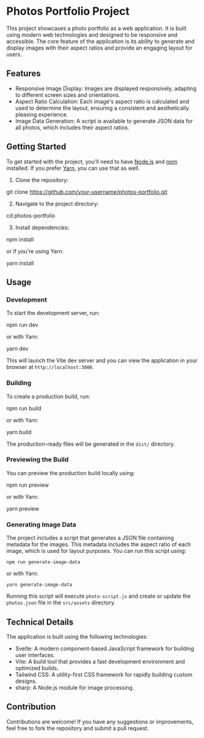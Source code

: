# Photos Portfolio Project

This project showcases a photo portfolio as a web application. It is built using modern web technologies and designed to be responsive and accessible. The core feature of the application is its ability to generate and display images with their aspect ratios and provide an engaging layout for users.

## Features

- Responsive Image Display: Images are displayed responsively, adapting to different screen sizes and orientations.
- Aspect Ratio Calculation: Each image's aspect ratio is calculated and used to determine the layout, ensuring a consistent and aesthetically pleasing experience.
- Image Data Generation: A script is available to generate JSON data for all photos, which includes their aspect ratios.

## Getting Started

To get started with the project, you'll need to have [Node.js](https://nodejs.org/) and [npm](https://www.npmjs.com/) installed. If you prefer [Yarn](https://yarnpkg.com/), you can use that as well.

1. Clone the repository:

git clone https://github.com/your-username/photos-portfolio.git

2. Navigate to the project directory:

cd photos-portfolio

3. Install dependencies:

npm install

or if you're using Yarn:

yarn install

## Usage

### Development

To start the development server, run:

npm run dev

or with Yarn:

yarn dev

This will launch the Vite dev server and you can view the application in your browser at `http://localhost:3000`.

### Building

To create a production build, run:

npm run build

or with Yarn:

yarn build

The production-ready files will be generated in the `dist/` directory.

### Previewing the Build

You can preview the production build locally using:

npm run preview

or with Yarn:

yarn preview

### Generating Image Data

The project includes a script that generates a JSON file containing metadata for the images. This metadata includes the aspect ratio of each image, which is used for layout purposes. You can run this script using:

`npm run generate-image-data`

or with Yarn:

`yarn generate-image-data`

Running this script will execute `photo-script.js` and create or update the `photos.json` file in the `src/assets` directory.

## Technical Details

The application is built using the following technologies:

- Svelte: A modern component-based JavaScript framework for building user interfaces.
- Vite: A build tool that provides a fast development environment and optimized builds.
- Tailwind CSS: A utility-first CSS framework for rapidly building custom designs.
- sharp: A Node.js module for image processing.
  


## Contribution

Contributions are welcome! If you have any suggestions or improvements, feel free to fork the repository and submit a pull request.

